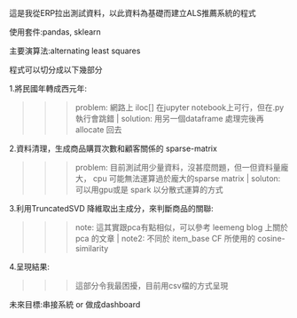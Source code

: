 這是我從ERP拉出測試資料，以此資料為基礎而建立ALS推薦系統的程式

使用套件:pandas, sklearn

主要演算法:alternating least squares

程式可以切分成以下幾部分

1.將民國年轉成西元年:
  >>>problem: 網路上 iloc[] 在jupyter notebook上可行，但在.py 執行會跳錯 |
  >>>solution: 用另一個dataframe 處理完後再 allocate 回去
  
2.資料清理，生成商品購買次數和顧客關係的 sparse-matrix
  >>>problem: 目前測試用少量資料，沒甚麼問題，但一但資料量龐大， cpu 可能無法運算過於龐大的sparse matrix |
  >>>soluton: 可以用gpu或是 spark 以分散式運算的方式
  
3.利用TruncatedSVD 降維取出主成分，來判斷商品的關聯:
  >>>note: 這其實跟pca有點相似，可以參考 leemeng blog 上關於pca 的文章 |
  >>>note2: 不同於 item_base CF 所使用的 cosine-similarity
  
4.呈現結果:
  >>>這部分令我最困擾，目前用csv檔的方式呈現
  
  
 未來目標:串接系統 or 做成dashboard
